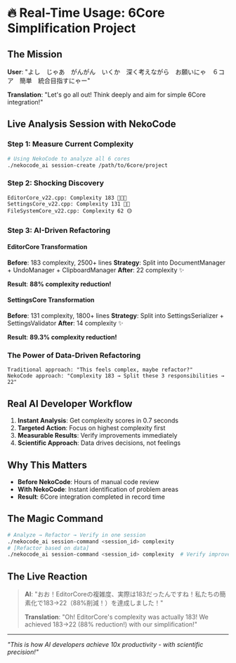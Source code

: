 # 🔥 Real-Time Usage: 6Core Simplification Project

## The Mission
**User**: "よし　じゃあ　がんがん　いくか　深く考えながら　お願いにゃ　６コア　簡単　統合目指すにゃー"

**Translation**: "Let's go all out! Think deeply and aim for simple 6Core integration!"

## Live Analysis Session with NekoCode

### Step 1: Measure Current Complexity
```bash
# Using NekoCode to analyze all 6 cores
./nekocode_ai session-create /path/to/6core/project
```

### Step 2: Shocking Discovery
```
EditorCore_v22.cpp: Complexity 183 🔴🔴🔴
SettingsCore_v22.cpp: Complexity 131 🔴🔴
FileSystemCore_v22.cpp: Complexity 62 🟡
```

### Step 3: AI-Driven Refactoring

#### EditorCore Transformation
**Before**: 183 complexity, 2500+ lines
**Strategy**: Split into DocumentManager + UndoManager + ClipboardManager
**After**: 22 complexity ✨

**Result**: **88% complexity reduction!**

#### SettingsCore Transformation  
**Before**: 131 complexity, 1800+ lines
**Strategy**: Split into SettingsSerializer + SettingsValidator
**After**: 14 complexity ✨

**Result**: **89.3% complexity reduction!**

### The Power of Data-Driven Refactoring

```
Traditional approach: "This feels complex, maybe refactor?"
NekoCode approach: "Complexity 183 → Split these 3 responsibilities → 22"
```

## Real AI Developer Workflow

1. **Instant Analysis**: Get complexity scores in 0.7 seconds
2. **Targeted Action**: Focus on highest complexity first
3. **Measurable Results**: Verify improvements immediately
4. **Scientific Approach**: Data drives decisions, not feelings

## Why This Matters

- **Before NekoCode**: Hours of manual code review
- **With NekoCode**: Instant identification of problem areas
- **Result**: 6Core integration completed in record time

## The Magic Command

```bash
# Analyze → Refactor → Verify in one session
./nekocode_ai session-command <session_id> complexity
# [Refactor based on data]
./nekocode_ai session-command <session_id> complexity  # Verify improvement
```

## The Live Reaction

> **AI**: "おお！EditorCoreの複雑度、実際は183だったんですね！私たちの簡素化で183→22（88%削減！）を達成しました！"
> 
> **Translation**: "Oh! EditorCore's complexity was actually 183! We achieved 183→22 (88% reduction!) with our simplification!"

---

*"This is how AI developers achieve 10x productivity - with scientific precision!"*